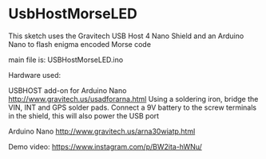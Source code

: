 # UsbHostMorseLED
This sketch uses the Gravitech USB Host 4 Nano Shield and an Arduino Nano to flash enigma encoded Morse code

main file is: USBHostMorseLED.ino

Hardware used:

USBHOST add-on for Arduino Nano
http://www.gravitech.us/usadforarna.html
Using a soldering iron, bridge the VIN, INT and GPS solder pads.
Connect a 9V battery to the screw terminals in the shield, this will also power the USB port

Arduino Nano
http://www.gravitech.us/arna30wiatp.html

Demo video:
https://www.instagram.com/p/BW2ita-hWNu/
